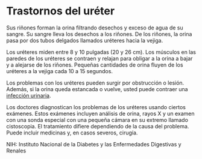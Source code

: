 Trastornos del uréter
=====================


Sus riñones forman la orina filtrando desechos y exceso de agua de su sangre. Su sangre lleva los desechos a los riñones. De los riñones, la orina pasa por dos tubos delgados llamados uréteres hacia la vejiga.


Los uréteres miden entre 8 y 10 pulgadas (20 y 26 cm). Los músculos en las paredes de los uréteres se contraen y relajan para obligar a la orina a bajar y a alejarse de los riñones. Pequeñas cantidades de orina fluyen de los uréteres a la vejiga cada 10 a 15 segundos.


Los problemas con los uréteres pueden surgir por obstrucción o lesión. Además, si la orina queda estancada o vuelve, usted puede contraer una [infección urinaria](https://medlineplus.gov/spanish/urinarytractinfections.html). 


Los doctores diagnostican los problemas de los uréteres usando ciertos exámenes. Estos exámenes incluyen análisis de orina, rayos X y un examen con una sonda especial con una pequeña cámara en su extremo llamado cistoscopia. El tratamiento difiere dependiendo de la causa del problema. Puede incluir medicinas y, en casos severos, cirugía. 


NIH: Instituto Nacional de la Diabetes y las Enfermedades Digestivas y Renales

